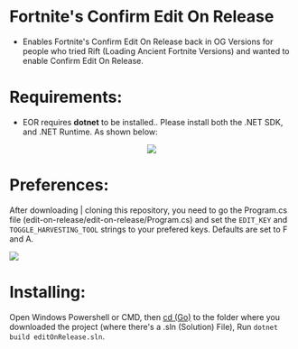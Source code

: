 # Fortnite's Confirm Edit On Release
+ Enables Fortnite's Confirm Edit On Release back in OG Versions for people who tried Rift (Loading Ancient Fortnite Versions) and wanted to enable Confirm Edit On Release.


# Requirements: 
+ EOR requires **dotnet** to be installed.. Please install both the .NET SDK, and .NET Runtime. As shown below:

<center>
<img src="https://i.snipboard.io/oJwFZA.jpg" />
</center>

# Preferences:
After downloading | cloning this repository, you need to go the Program.cs file (edit-on-release/edit-on-release/Program.cs) and set the ``EDIT_KEY`` and ``TOGGLE_HARVESTING_TOOL`` strings to your prefered keys. Defaults are set to <key>F</key> and <key>A</key>.


![](https://i.snipboard.io/aRGyiI.jpg)


# Installing: 
Open Windows Powershell or CMD, then [cd (Go)](https://www.google.com/url?sa=t&rct=j&q=&esrc=s&source=web&cd=&cad=rja&uact=8&ved=2ahUKEwjRiuy_wYL5AhVaiP0HHWmSAB0QFnoECAQQAw&url=https%3A%2F%2Flinuxize.com%2Fpost%2Flinux-cd-command%2F&usg=AOvVaw2iUNYU5u3oQ5qwzU58IS4q) to the folder where you downloaded the project (where there's a .sln (Solution) File), Run ``dotnet build editOnRelease.sln``.
